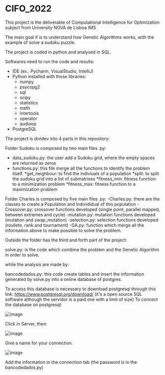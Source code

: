 # CIFO_2022

This project is the deliverable of Computational Intelligence for Optimization subject from University NOVA de Lisboa IMS 

The main goal if is to understand how Genetic Algorithms works, with the example of solve a sudoku puzzle.

The project is coded in python and analysed in SQL. 

Softwares need to run the code and results:

- IDE (ex.: Pycharm, VisualStudio, IntelliJ)
- Python installed with those libraries:
  * numpy
  * psycopg2
  * sql
  * scipy
  * statistics
  * math
  * intertools
  * operator
  * audioop
- PostgreSQL 

The project is dividev into 4 parts in this repository:

Folder Sudoku is composed by two main files .py:

- data_sudoku.py: the user add a Sudoku grid, where the empty spaces are returned as zeros
- functions.py: this file merge all the functions to identify the problem itself.
  *get_neighbour: to find the indiviuals of a population
  *split: to split the sudoku grid into a list of submatrixes 
  *fitness_min: fitness function to a minimization problem
  *fitness_max: fitness function to a maximization problem
  
 Folder Charles is composed by five main files .py:
 -Charles.py: there are the classes to create a Population and Individidual of this population
 -Crossover.py: crossover functions developed (single point, parallel mapped, between extremes and cycle)
 -mutation.py: mutation functions developed (mutation and swap_mutation)
 -selection.py: selection functions developed (roullete, rank and tournament)
 -GA.py: function which merge all the information above to make possible to solve the problem.
 
 Outside the folder has the third and forth part of the project:
 
 solve.py: is the code which combine the problem and the Genetic Algorithm in order to solve.
 
 while the analysis are made by:
 
 bancodedados.py: this code create tables and insert the information generated by solve.py into a online database of postgres.
 
 To access this database is necessary to download postgresql through this link: https://www.postgresql.org/download/
 (it's a open source SQL software although the servidor is a paid one with a limit of size) 
 To connect the database on postgresql:
 
 ![image](https://user-images.githubusercontent.com/71496553/170100074-26d58fc1-8913-4e20-bf20-7b4dee0eaa6c.png)

Click in Server, then:

![image](https://user-images.githubusercontent.com/71496553/170100255-de6b84b6-4d50-45ba-832b-677b9fa2846a.png)

Give a name for your connection.

![image](https://user-images.githubusercontent.com/71496553/170100433-15ebe565-b117-4864-9806-2eefb0bbb148.png)

Add the information in the connection tab (the password is in the bancodedados.py) 
